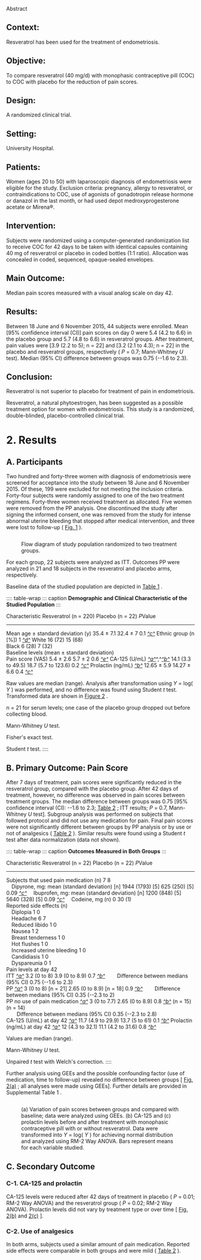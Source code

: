 Abstract

## Context:

Resveratrol has been used for the treatment of endometriosis.

## Objective:

To compare resveratrol (40 mg/d) with monophasic contraceptive pill
(COC) to COC with placebo for the reduction of pain scores.

## Design:

A randomized clinical trial.

## Setting:

University Hospital.

## Patients:

Women (ages 20 to 50) with laparoscopic diagnosis of endometriosis were
eligible for the study. Exclusion criteria: pregnancy, allergy to
resveratrol, or contraindications to COC, use of agonists of
gonadotropin release hormone or danazol in the last month, or had used
depot medroxyprogesterone acetate or Mirena®.

## Intervention:

Subjects were randomized using a computer-generated randomization list
to receive COC for 42 days to be taken with identical capsules
containing 40 mg of resveratrol or placebo in coded bottles (1:1 ratio).
Allocation was concealed in coded, sequenced, opaque-sealed envelopes.

## Main Outcome:

Median pain scores measured with a visual analog scale on day 42.

## Results:

Between 18 June and 6 November 2015, 44 subjects were enrolled. Mean
\[95% confidence interval (CI)\] pain scores on day 0 were 5.4 (4.2 to
6.6) in the placebo group and 5.7 (4.8 to 6.6) in resveratrol groups.
After treatment, pain values were \[3.9 (2.2 to 5); n = 22\] and \[3.2
(2.1 to 4.3); n = 22\] in the placebo and resveratrol groups,
respectively ( *P* = 0.7; Mann-Whitney *U* test). Median (95% CI)
difference between groups was 0.75 (--1.6 to 2.3).

## Conclusion:

Resveratrol is not superior to placebo for treatment of pain in
endometriosis.

Resveratrol, a natural phytoestrogen, has been suggested as a possible
treatment option for women with endometriosis. This study is a
randomized, double-blinded, placebo-controlled clinical trial.

# 2. Results

## A. Participants

Two hundred and forty-three women with diagnosis of endometriosis were
screened for acceptance into the study between 18 June and 6 November
2015. Of these, 199 were excluded for not meeting the inclusion
criteria. Forty-four subjects were randomly assigned to one of the two
treatment regimens. Forty-three women received treatment as allocated.
Five women were removed from the PP analysis. One discontinued the study
after signing the informed consent, one was removed from the study for
intense abnormal uterine bleeding that stopped after medical
intervention, and three were lost to follow-up ( [Fig. 1](#) ).

<figure>
<p><img src="" /></p>
<figcaption>Flow diagram of study population randomized to two treatment
groups.</figcaption>
</figure>

For each group, 22 subjects were analyzed as ITT. Outcomes PP were
analyzed in 21 and 18 subjects in the resveratrol and placebo arms,
respectively.

Baseline data of the studied population are depicted in [Table 1](#) .

:::: table-wrap
::: caption
**Demographic and Clinical Characteristic of the Studied Population**
:::

  Characteristic                                Resveratrol (n = 220)   Placebo (n = 22)      *P*Value
  --------------------------------------------- ----------------------- --------------------- ----------------
  Mean age ± standard deviation (y)             35.4 ± 7.1              32.4 ± 7              0.1 [*^c^*](#)
  Ethnic group (n \[%\])                                                                      1 [*^d^*](#)
  White                                         16 (72)                 15 (68)               
  Black                                         6 (28)                  7 (32)                
  Baseline levels (mean ± standard deviation)                                                 
  Pain score (VAS)                              5.4 ± 2.6               5.7 ± 2               0.6 [*^e^*](#)
  CA-125 (U/mL) [*^a^*](#)^,^[*^b^*](#)         14.1 (3.3 to 49.5)      18.7 (5.7 to 123.6)   0.2 [*^c^*](#)
  Prolactin (ng/mL) [*^b^*](#)                  12.65 ± 5.9             14.27 ± 6.6           0.4 [*^c^*](#)

Raw values are median (range). Analysis after transformation using *Y* =
log( *Y* ) was performed, and no difference was found using Student *t*
test. Transformed data are shown in [Figure 2](#) .

n = 21 for serum levels; one case of the placebo group dropped out
before collecting blood.

Mann-Whitney *U* test.

Fisher's exact test.

Student *t* test.
::::

## B. Primary Outcome: Pain Score

After 7 days of treatment, pain scores were significantly reduced in the
resveratrol group, compared with the placebo group. After 42 days of
treatment, however, no difference was observed in pain scores between
treatment groups. The median difference between groups was 0.75 \[95%
confidence interval (CI): --1.6 to 2.3; [Table 2](#) ; ITT results; *P*
= 0.7, Mann-Whitney *U* test\]. Subgroup analysis was performed on
subjects that followed protocol and did not use any medication for pain.
Final pain scores were not significantly different between groups by PP
analysis or by use or not of analgesics ( [Table 2](#) ). Similar
results were found using a Student *t* test after data normalization
(data not shown).

:::: table-wrap
::: caption
**Outcomes Measured in Both Groups**
:::

  Characteristic                                    Resveratrol (n = 22)    Placebo (n = 22)             *P*Value
  ------------------------------------------------- ----------------------- ---------------------------- -----------------
  Subjects that used pain medication (n)            7                       8                            
   Dipyrone, mg: mean (standard deviation) \[n\]    1944 (1793) \[5\]       625 (250) \[5\]              0.09 [*^c^*](#)
   Ibuprofen, mg: mean (standard deviation) \[n\]   1200 (848) \[5\]        5640 (328) \[5\]             0.09 [*^c^*](#)
   Codeine, mg (n)                                  0                       30 (1)                       
  Reported side effects (n)                                                                              
   Diplopia                                         1                       0                            
   Headache                                         6                       7                            
   Reduced libido                                   1                       0                            
   Nausea                                           1                       2                            
   Breast tenderness                                1                       0                            
   Hot flushes                                      1                       0                            
   Increased uterine bleeding                       1                       0                            
   Candidiasis                                      1                       0                            
   Dyspareunia                                      0                       1                            
  Pain levels at day 42                                                                                  
  ITT [*^a^*](#)                                    3.2 (0 to 8)            3.9 (0 to 8.9)               0.7 [*^b^*](#)
    Difference between medians (95% CI)             0.75 (--1.6 to 2.3)                                  
  PP [*^a^*](#)                                     3 (0 to 8) \[n = 21\]   2.65 (0 to 8.9) \[n = 18\]   0.9 [*^b^*](#)
    Difference between medians (95% CI)             0.35 (--2.3 to 2)                                    
  PP no use of pain medication [*^a^*](#)           3 (0 to 7.7)            2.65 (0 to 8.9)              0.8 [*^b^*](#)
  (n = 15)                                          (n = 14)                                             
    Difference between medians (95% CI)             0.35 (--2.3 to 2.8)                                  
  CA-125 (U/mL) at day 42 [*^a^*](#)                11.7 (4.9 to 29.9)      13.7 (5 to 61)               0.1 [*^b^*](#)
  Prolactin (ng/mL) at day 42 [*^a^*](#)            12 (4.3 to 32.1)        11.1 (4.2 to 31.6)           0.8 [*^b^*](#)

Values are median (range).

Mann-Whitney *U* test.

Unpaired *t* test with Welch's correction.
::::

Further analysis using GEEs and the possible confounding factor (use of
medication, time to follow-up) revealed no difference between groups \[
[Fig. 2(a)](#) ; all analyses were made using GEEs\]. Further details
are provided in Supplemental Table 1 .

<figure>
<p><img src="" /></p>
<figcaption>(a) Variation of pain scores between groups and compared
with baseline; data were analyzed using GEEs. (b) CA-125 and (c)
prolactin levels before and after treatment with monophasic
contraceptive pill with or without resveratrol. Data were transformed
into <em>Y</em> = log( <em>Y</em> ) for achieving normal distribution
and analyzed using RM-2 Way ANOVA. Bars represent means for each
variable studied.</figcaption>
</figure>

## C. Secondary Outcome

### C-1. CA-125 and prolactin

CA-125 levels were reduced after 42 days of treatment in placebo ( *P* =
0.01; RM-2 Way ANOVA) and the resveratrol group ( *P* = 0.02; RM-2 Way
ANOVA). Prolactin levels did not vary by treatment type or over time \[
[Fig. 2(b)](#) and [2(c)](#) \].

### C-2. Use of analgesics

In both arms, subjects used a similar amount of pain medication.
Reported side effects were comparable in both groups and were mild (
[Table 2](#) ).
